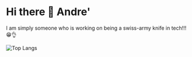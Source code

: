 # Hi there 👋  Andre' 

I am simply someone who is working on being a swiss-army knife in tech!!! 😁👌


<!--- [![Top Langs](https://github-readme-stats-two-ruddy-73.vercel.app/api/top-langs/?username=andre-east)](https://github.com/andre-east/github-readme-stats) --->

![Top Langs](https://github-readme-stats-two-ruddy-73.vercel.app/api/top-langs/?username=andre-east&hide_progress=true)

